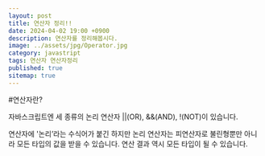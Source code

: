 ```yaml
---
layout: post
title: 연산자 정리!!
date: 2024-04-02 19:00 +0900
description: 연산자를 정리해봅시다.
image: ../assets/jpg/Operator.jpg
category: javastript
tags: 연산자 연산자정리
published: true
sitemap: true
---
```


#연산자란?

자바스크립트엔 세 종류의 논리 연산자 ||(OR), &&(AND), !(NOT)이 있습니다.

연산자에 '논리’라는 수식어가 붙긴 하지만 논리 연산자는 피연산자로 불린형뿐만 아니라 모든 타입의 값을 받을 수 있습니다. 연산 결과 역시 모든 타입이 될 수 있습니다.